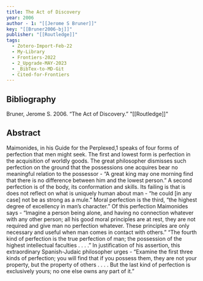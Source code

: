 ```yaml
---
title: The Act of Discovery
year: 2006
author - 1: "[[Jerome S Bruner]]"
key: "[[Bruner2006-bj]]"
publisher: "[[Routledge]]"
tags:
  - Zotero-Import-Feb-22
  - My-Library
  - Frontiers-2022
  - 2_Upgrade-MAY-2023
  - _BibTex-to-MD-Git
  - Cited-for-Frontiers
---
```


## Bibliography
Bruner, Jerome S. 2006. “The Act of Discovery.” "[[Routledge]]"

## Abstract
Maimonides, in his Guide for the Perplexed,1 speaks of four forms of perfection that men might seek. The first and lowest form is perfection in the acquisition of worldly goods. The great philosopher dismisses such perfection on the ground that the possessions one acquires bear no meaningful relation to the possessor -  “A great king may one morning find that there is no difference between him and the lowest person.” A second perfection is of the body, its conformation and skills. Its failing is that is does not reflect on what is uniquely human about man -  “he could [in any case] not be as strong as a mule.” Moral perfection is the third, “the highest degree of excellency in man’s character.” Of this perfection Maimonides says -  “Imagine a person being alone, and having no connection whatever with any other person; all his good moral principles are at rest, they are not required and give man no perfection whatever. These principles are only necessary and useful when man comes in contact with others.” “The fourth kind of perfection is the true perfection of man; the possession of the highest intellectual faculties . . . .” In justification of his assertion, this extraordinary Spanish-Judaic philosopher urges -  “Examine the first three kinds of perfection; you will find that if you possess them, they are not your property, but the property of others . . . . But the last kind of perfection is exclusively yours; no one else owns any part of it.”